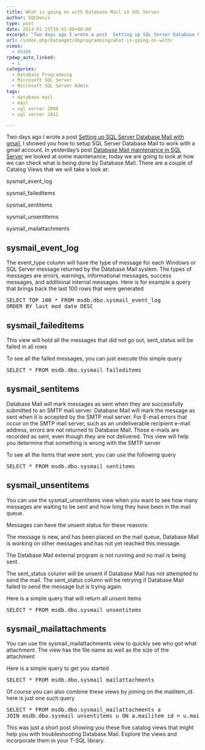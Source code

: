 ```yaml
---
title: What is going on with Database Mail in SQL Server
author: SQLDenis
type: post
date: 2013-01-15T19:41:00+00:00
excerpt: "Two days ago I wrote a post  Setting up SQL Server Database Mail with gmail, I showed you how to setup SQL Server Database Mail to work with a gmail account. In yesterday's post Database Mail maintenance in SQL Server we looked at some maintenance, toda&hellip;"
url: /index.php/datamgmt/dbprogramming/what-is-going-on-with/
views:
  - 45395
rp4wp_auto_linked:
  - 1
categories:
  - Database Programming
  - Microsoft SQL Server
  - Microsoft SQL Server Admin
tags:
  - database mail
  - mail
  - sql server 2008
  - sql server 2012

---
```

Two days ago I wrote a post [Setting up SQL Server Database Mail with gmail][1], I showed you how to setup SQL Server Database Mail to work with a gmail account. In yesterday&#8217;s post [Database Mail maintenance in SQL Server][2] we looked at some maintenance, today we are going to look at how we can check what is being done by Database Mail. There are a couple of Catalog Views that we will take a look at:

sysmail\_event\_log
  
sysmail_faileditems
  
sysmail_sentitems
  
sysmail_unsentitems
  
sysmail_mailattachments 

## sysmail\_event\_log

The event_type column will have the type of message for each Windows or SQL Server message returned by the Database Mail system. The types of messages are errors, warnings, informational messages, success messages, and additional internal messages. Here is for example a query that brings back the last 100 rows that were generated

<pre>SELECT TOP 100 * FROM msdb.dbo.sysmail_event_log
ORDER BY last_mod_date DESC </pre>

## sysmail_faileditems

This view will hold all the messages that did not go out, sent_status will be failed in all rows

To see all the failed messages, you can just execute this simple query

<pre>SELECT * FROM msdb.dbo.sysmail_faileditems</pre>

## sysmail_sentitems

Database Mail will mark messages as sent when they are successfully submitted to an SMTP mail server. Database Mail will mark the message as sent when it is accepted by the SMTP mail server. For E-mail errors that occur on the SMTP mail server, such as an undeliverable recipient e-mail address, errors are not returned to Database Mail. Those e-mails are recorded as sent, even though they are not delivered. This view will help you determine that something is wrong with the SMTP server

To see all the items that were sent, you can use the following query

<pre>SELECT * FROM msdb.dbo.sysmail_sentitems</pre>

## sysmail_unsentitems

You can use the sysmail_unsentitems view when you want to see how many messages are waiting to be sent and how long they have been in the mail queue.

Messages can have the unsent status for these reasons:
  
The message is new, and has been placed on the mail queue, Database Mail is working on other messages and has not yet reached this message.
  
The Database Mail external program is not running and no mail is being sent.

The sent\_status column will be unsent if Database Mail has not attempted to send the mail. The sent\_status column will be retrying if Database Mail failed to send the message but is trying again.

Here is a simple query that will return all unsent items

<pre>SELECT * FROM msdb.dbo.sysmail_unsentitems</pre>

## sysmail_mailattachments

You can use the sysmail_mailattachments view to quickly see who got what attachment. The view has the file name as well as the size of the attachment

Here is a simple query to get you started

<pre>SELECT * FROM msdb.dbo.sysmail_mailattachments</pre>

Of course you can also combine these views by joining on the mailitem_id. here is just one such query

<pre>SELECT * FROM msdb.dbo.sysmail_mailattachments a
JOIN msdb.dbo.sysmail_unsentitems u ON a.mailitem_id = u.mailitem_id</pre>

This was just a short post showing you these five catalog views that might help you with troubleshooting Database Mail. Explore the views and incorporate them in your T-SQL library.

 [1]: /index.php/DataMgmt/DBAdmin/MSSQLServerAdmin/setting-up-sql-server-database
 [2]: /index.php/DataMgmt/DBAdmin/MSSQLServerAdmin/database-mail-maintenance-in-sql